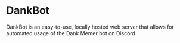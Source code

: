 # DankBot
DankBot is an easy-to-use, locally hosted web server that allows for automated usage of the Dank Memer bot on Discord.
